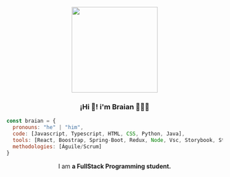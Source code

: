 
<p align="center" width="300" >
<img align="center"width="200" src="https://user-images.githubusercontent.com/95662710/208617544-901077fa-f817-4b64-8185-1aeef6f6afda.jpg"/>
<h3 align="center">¡Hi 👋! i'm Braian 👨🏻‍💻</h3>

</p>


```javascript
const braian = {
  pronouns: "he" | "him",
  code: [Javascript, Typescript, HTML, CSS, Python, Java],
  tools: [React, Boostrap, Spring-Boot, Redux, Node, Vsc, Storybook, Styled-Components, Intellij, Jira],
  methodologies: [Águile/Scrum]
}
```
<p align="center">I am <strong> a FullStack Programming student.</strong></p>
